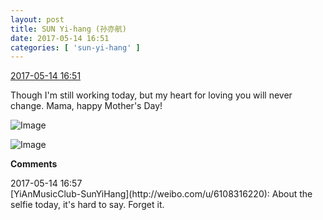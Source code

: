 ```yaml
---
layout: post
title: SUN Yi-hang (孙亦航)
date: 2017-05-14 16:51
categories: [ 'sun-yi-hang' ]
---
```


<div class="weibo-info">
  <a href="http://weibo.com/6108316220/F35ccfoCs">2017-05-14 16:51</a>
</div>

Though I'm still working today, but my heart for loving you will never change. Mama, happy Mother's Day!

<!-- more -->

![Image](https://wx4.sinaimg.cn/mw690/006FnS5mgy1ffkzoc6wbgj30k00zkdio.jpg)

![Image](https://wx1.sinaimg.cn/mw690/006FnS5mgy1ffkzobblgrj30zk0qnn4i.jpg)

**Comments**

<div class="weibo-info">2017-05-14 16:57</div>
[YiAnMusicClub-SunYiHang](http://weibo.com/u/6108316220): About the selfie today, it's hard to say. Forget it.
